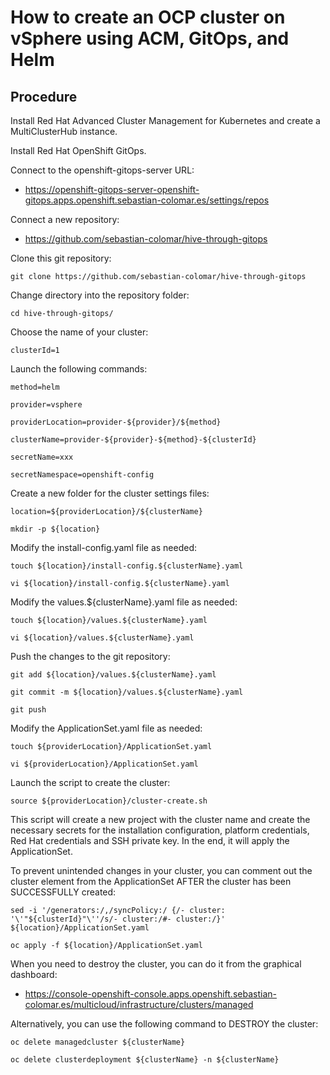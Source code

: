 # How to create an OCP cluster on vSphere using ACM, GitOps, and Helm

## Procedure

Install Red Hat Advanced Cluster Management for Kubernetes and create a MultiClusterHub instance.

Install Red Hat OpenShift GitOps.

Connect to the openshift-gitops-server URL:
- https://openshift-gitops-server-openshift-gitops.apps.openshift.sebastian-colomar.es/settings/repos

Connect a new repository:
- https://github.com/sebastian-colomar/hive-through-gitops

Clone this git repository:
```
git clone https://github.com/sebastian-colomar/hive-through-gitops
```
Change directory into the repository folder:
```
cd hive-through-gitops/
```
Choose the name of your cluster:
```
clusterId=1
```
Launch the following commands:
```
method=helm

provider=vsphere

providerLocation=provider-${provider}/${method}

clusterName=provider-${provider}-${method}-${clusterId}

secretName=xxx

secretNamespace=openshift-config
```
Create a new folder for the cluster settings files:
```
location=${providerLocation}/${clusterName}

mkdir -p ${location}
```
Modify the install-config.yaml file as needed:
```
touch ${location}/install-config.${clusterName}.yaml

vi ${location}/install-config.${clusterName}.yaml
```
Modify the values.${clusterName}.yaml file as needed:
```
touch ${location}/values.${clusterName}.yaml

vi ${location}/values.${clusterName}.yaml
```
Push the changes to the git repository:
```
git add ${location}/values.${clusterName}.yaml

git commit -m ${location}/values.${clusterName}.yaml

git push
```
Modify the ApplicationSet.yaml file as needed:
```
touch ${providerLocation}/ApplicationSet.yaml

vi ${providerLocation}/ApplicationSet.yaml
```
Launch the script to create the cluster:
```
source ${providerLocation}/cluster-create.sh
```
This script will create a new project with the cluster name and create the necessary secrets for the installation configuration, platform credentials, Red Hat credentials and SSH private key. In the end, it will apply the ApplicationSet.

To prevent unintended changes in your cluster, you can comment out the cluster element from the ApplicationSet AFTER the cluster has been SUCCESSFULLY created:
```
sed -i '/generators:/,/syncPolicy:/ {/- cluster: '\'"${clusterId}"\''/s/- cluster:/#- cluster:/}' ${location}/ApplicationSet.yaml

oc apply -f ${location}/ApplicationSet.yaml
```
When you need to destroy the cluster, you can do it from the graphical dashboard:
- https://console-openshift-console.apps.openshift.sebastian-colomar.es/multicloud/infrastructure/clusters/managed

Alternatively, you can use the following command to DESTROY the cluster:
```
oc delete managedcluster ${clusterName}

oc delete clusterdeployment ${clusterName} -n ${clusterName}
```
